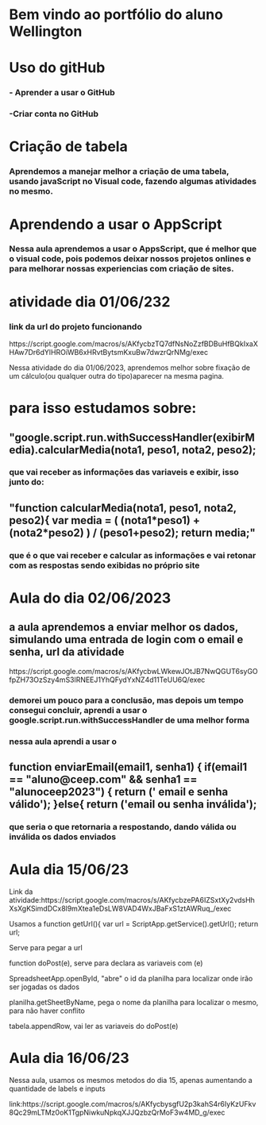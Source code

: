 <h1> Bem vindo ao portfólio do aluno Wellington </h1>

<h1> Uso do gitHub
  <h3>- Aprender a usar o GitHub
  <h3>-Criar conta no GitHub

<h1>Criação de tabela 
  <h3>Aprendemos a manejar melhor a criação de uma tabela, usando javaScript no Visual code, fazendo algumas atividades no mesmo.
    
 <h1>Aprendendo a usar o AppScript
   <h3>Nessa aula aprendemos a usar o AppsScript, que é melhor que o visual code, pois podemos deixar nossos projetos onlines e para melhorar nossas experiencias com criação de sites.
     
 <h1> atividade dia 01/06/232</h1>
     <h3>link da url do projeto funcionando</h3> <p>https://script.google.com/macros/s/AKfycbzTQ7dfNsNoZzfBDBuHfBQkIxaXHAw7Dr6dYlHROiWB6xHRvtBytsmKxuBw7dwzrQrNMg/exec</p>

Nessa atividade do dia 01/06/2023, aprendemos melhor sobre fixação de um cálculo(ou qualquer outra do tipo)aparecer na mesma pagina.

<h1>para isso estudamos sobre: 
  <h2>"google.script.run.withSuccessHandler(exibirMedia).calcularMedia(nota1, peso1, nota2,
peso2);
<h3>que vai receber as informações das variaveis e exibir, isso junto do:


  <h2>"function calcularMedia(nota1, peso1, nota2, peso2){
var media = ( (nota1*peso1) + (nota2*peso2) ) / (peso1+peso2);
return media;"</h3>

  <h3>que é o que vai receber e calcular as informações e vai retonar com as respostas sendo exibidas no próprio site


<h1>Aula do dia 02/06/2023
  
  <h2>a aula aprendemos a enviar melhor os dados, simulando uma entrada de login com o email e senha, url da atividade</h2> <p>https://script.google.com/macros/s/AKfycbwLWkewJOtJB7NwQGUT6syGOfpZH73OzSzy4mS3lRNEEJ1YhQFydYxNZ4d11TeUU6Q/exec
  
  <h3>demorei um pouco para a conclusão, mas depois um tempo consegui concluir, aprendi a usar o google.script.run.withSuccessHandler de uma melhor forma
    <h3> nessa aula aprendi a usar o 
      <h2>function enviarEmail(email1, senha1) {
 if(email1 == "aluno@ceep.com" && senha1 == "alunoceep2023") {
    return (' email e senha válido');
 }else{
    return ('email ou senha inválida');
    <h3>que seria o que retornaria a respostando, dando válida ou inválida os dados enviados

  <h1>Aula dia 15/06/23</h1>
  <p>Link da atividade:https://script.google.com/macros/s/AKfycbzePA6IZSxtXy2vdsHhXsXgKSimdDCx8l9mXtea1eDsLW8VAD4WxJBaFxS1ztAWRuq_/exec</p>

  <p>Usamos a function getUrl(){
  var url = ScriptApp.getService().getUrl();
  return url;</p>
  <p>Serve para pegar a url</p>

  <p>function doPost(e), serve para declara as variaveis com (e)</p>

  <p>SpreadsheetApp.openById, "abre" o id da planilha para localizar onde irão ser jogadas os dados</p>

  <p>planilha.getSheetByName, pega o nome da planilha para localizar o mesmo, para não haver conflito</p>

  <p>tabela.appendRow, vai ler as variaveis do doPost(e)</p>

<h1>Aula dia 16/06/23</h1>
<p>Nessa aula, usamos os mesmos metodos do dia 15, apenas aumentando a quantidade de labels e inputs</p>
<p>link:https://script.google.com/macros/s/AKfycbysgfU2p3kahS4r6IyKzUFkv8Qc29mLTMz0oK1TgpNiwkuNpkqXJJQzbzQrMoF3w4MD_g/exec</p>
